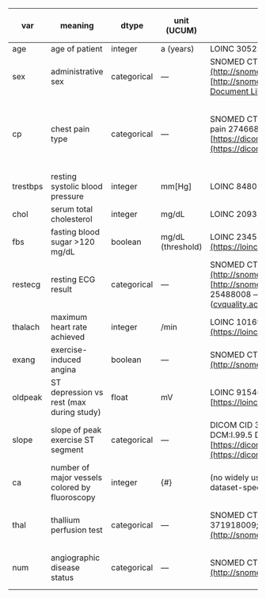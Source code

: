 | var      | meaning                                        | dtype       | unit (UCUM)       | standard concept(s) + URI                                                                                                                                                                                                                                                                                                             | allowed / mapped values                                                       |
| -------- | ---------------------------------------------- | ----------- | ----------------- | ------------------------------------------------------------------------------------------------------------------------------------------------------------------------------------------------------------------------------------------------------------------------------------------------------------------------------------- | ----------------------------------------------------------------------------- |
| age      | age of patient                                 | integer     | a (years)         | LOINC 30525-0 — [https://loinc.org/30525-0](https://loinc.org/30525-0) ([LOINC][1])                                                                                                                                                                                                                                                   | ≥0                                                                            |
| sex      | administrative sex                             | categorical | —                 | SNOMED CT 248153007 Male — [http://snomed.info/id/248153007](http://snomed.info/id/248153007); 248152002 Female — [http://snomed.info/id/248152002](http://snomed.info/id/248152002). ([SNOMED CT Document Library][2])                                                                                                               | {0: female, 1: male}                                                          |
| cp       | chest pain type                                | categorical | —                 | SNOMED CT: Typical angina 429559004; Atypical angina 371807002; Non-cardiac chest pain 274668005; Asymptomatic 161971004. (DICOM CID 3202) [https://dicom.nema.org/medical/dicom/current/output/chtml/part16/sect\_CID\_3202.html](https://dicom.nema.org/medical/dicom/current/output/chtml/part16/sect_CID_3202.html)               | {1: typical angina, 2: atypical angina, 3: non-anginal pain, 4: asymptomatic} |
| trestbps | resting systolic blood pressure                | integer     | mm\[Hg]           | LOINC 8480-6 — [https://loinc.org/8480-6](https://loinc.org/8480-6)                                                                                                                                                                                                                                                                   | ≥0                                                                            |
| chol     | serum total cholesterol                        | integer     | mg/dL             | LOINC 2093-3 — [https://loinc.org/2093-3](https://loinc.org/2093-3)                                                                                                                                                                                                                                                                   | ≥0                                                                            |
| fbs      | fasting blood sugar >120 mg/dL                 | boolean     | mg/dL (threshold) | LOINC 2345-7 (glucose, serum/plasma) — [https://loinc.org/2345-7](https://loinc.org/2345-7) ([LOINC][3])                                                                                                                                                                                                                              | {0: ≤120, 1: >120}                                                            |
| restecg  | resting ECG result                             | categorical | —                 | SNOMED CT: Normal ECG 164854000 — [http://snomed.info/id/164854000](http://snomed.info/id/164854000); ST-T abnormality (ST-T change) 428750005 — [http://snomed.info/id/428750005](http://snomed.info/id/428750005); LVH by ECG 25488008 — [http://snomed.info/id/25488008](http://snomed.info/id/25488008). ([cvquality.acc.org][4]) | {0: normal, 1: ST-T abnormality, 2: LVH (Estes)}                              |
| thalach  | maximum heart rate achieved                    | integer     | /min              | LOINC 101692-2 (Maximum heart rate) — [https://loinc.org/101692-2](https://loinc.org/101692-2) ([LOINC][5])                                                                                                                                                                                                                           | ≥0                                                                            |
| exang    | exercise-induced angina                        | boolean     | —                 | SNOMED CT 300995000 — [http://snomed.info/id/300995000](http://snomed.info/id/300995000) ([archive.datadictionary.nhs.uk][6])                                                                                                                                                                                                         | {0: no, 1: yes}                                                               |
| oldpeak  | ST depression vs rest (max during study)       | float       | mV                | LOINC 91546-2 “ST deviation (Maximum value during study) by EKG” — [https://loinc.org/91546-2](https://loinc.org/91546-2)                                                                                                                                                                                                             | ≥0                                                                            |
| slope    | slope of peak exercise ST segment              | categorical | —                 | DICOM CID 3233 “ST Segment Depression”: DCM\:I.99.6 Upsloping, DCM\:I.99.4 Horizontal, DCM\:I.99.5 Downsloping — [https://dicom.nema.org/medical/dicom/current/output/chtml/part16/sect\_CID\_3233.html](https://dicom.nema.org/medical/dicom/current/output/chtml/part16/sect_CID_3233.html)                                         | {1: upsloping, 2: flat, 3: downsloping}                                       |
| ca       | number of major vessels colored by fluoroscopy | integer     | {#}               | (no widely used single LOINC/SNOMED concept for this derived count) — document as dataset-specific                                                                                                                                                                                                                                    | {0,1,2,3}                                                                     |
| thal     | thallium perfusion test                        | categorical | —                 | SNOMED CT: Normal myocardial perfusion 371801000; Fixed perfusion defect 371918009; Reversible perfusion defect 371920002. [http://snomed.info/id/371801000](http://snomed.info/id/371801000) etc. ([NCBO BioPortal][7])                                                                                                              | {3: normal, 6: fixed defect, 7: reversible defect}                            |
| num      | angiographic disease status                    | categorical | —                 | SNOMED CT Coronary artery stenosis 233970002 — [http://snomed.info/id/233970002](http://snomed.info/id/233970002) (use with threshold rule in data model). ([BioPortal][8])                                                                                                                                                           | {0: <50% narrowing, 1: ≥50% narrowing}                                        |

[1]: https://loinc.org/30525-0 "LOINC 30525-0 Age"
[2]: https://docs.snomed.org/implementation-guides/snomed-ct-guide-for-covid-19/2-coding-covid-19-related-data/2.2-patient-demographics "Patient Demographics | SNOMED International Documents"
[3]: https://loinc.org/2345-7 "LOINC 2345-7 Glucose [Mass/volume] in Serum or Plasma"
[4]: https://cvquality.acc.org/docs/default-source/ncdr/data-collection/epdeviceimplant_v2-3_datadictionarycoders.pdf "2010 First Name Element"
[5]: https://loinc.org/101692-2 "LOINC 101692-2 Maximum heart rate"
[6]: https://archive.datadictionary.nhs.uk/DD%20Release%20June%202021/Covid19PRA/Coronary_Heart.html "Coronary Heart"
[7]: https://bioportal.bioontology.org/ontologies/SNOMEDCT?conceptid=26141007&p=classes&utm_source=chatgpt.com "SNOMED CT - ST segment depression - Classes"
[8]: https://purl.bioontology.org/ontology/SNOMEDCT/233970002 "SNOMED CT - Coronary artery stenosis - Classes"
